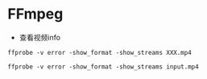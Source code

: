 # FFmpeg
* 查看视频info
```
ffprobe -v error -show_format -show_streams XXX.mp4
```

`ffprobe -v error -show_format -show_streams input.mp4`

